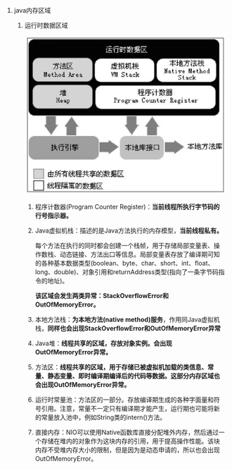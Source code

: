 1. java内存区域

   1. 运行时数据区域

      ![jvm运行时数据区域](../../image/java/jvm运行时数据区域.png)

      1. 程序计数器(Program Counter Register)：**当前线程所执行字节码的行号指示器。**

      2. Java虚拟机栈：描述的是Java方法执行的内存模型，**当前线程私有。**

         每个方法在执行的同时都会创建一个栈帧，用于存储局部变量表、操作数栈、动态链接、方法出口等信息。局部变量表存放了编译期可知的各种基本数据类型(boolean、byte、char、short、int、float、long、double)、对象引用和returnAddress类型(指向了一条字节码指令的地址)。

         **该区域会发生两类异常：StackOverflowError和OutOfMemoryError。**

      3. 本地方法栈：**为本地方法(native method)服务**，作用同Java虚拟机栈，**同样也会出现StackOverflowError和OutOfMemoryError异常**

      4. Java堆：**线程共享的区域，存放对象实例。会出现OutOfMemoryError异常。**

      5. 方法区：**线程共享的区域，用于存储已被虚拟机加载的类信息、常量、静态变量、即时编译期编译后的代码等数据。这部分内存区域也会出现OutOfMemoryError异常。**

      6. 运行时常量池：方法区的一部分。存放编译期生成的各种字面量和符号引用。注意，常量不一定只有编译期才能产生，运行期也可能将新的常量放入池中，例如String类的intern()方法。

      7. 直接内存：NIO可以使用Native函数库直接分配堆外内存，然后通过一个存储在堆内的对象作为这块内存的引用，用于提高操作性能。该块内存不受堆内存大小的限制，但是因为是动态申请的，所以也会出现OutOfMemoryError。

